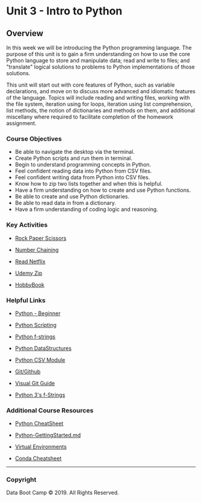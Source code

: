 # Unit 3 - Intro to Python

## Overview

In this week we will be introducing the Python programming language. The purpose of this unit is to gain a firm understanding on how to use the core Python language to store and manipulate data; read and write to files; and "translate" logical solutions to problems to Python implementations of those solutions.

This unit will start out with core features of Python, such as variable declarations, and move on to discuss more advanced and idiomatic features of the language. Topics will include reading and writing files, working with the file system, iteration using for loops, iteration using list comprehension, list methods, the notion of dictionaries and methods on them, and additional miscellany where required to facilitate completion of the homework assignment.

### Course Objectives

* Be able to navigate the desktop via the terminal.
* Create Python scripts and run them in terminal.
* Begin to understand programming concepts in Python.
* Feel confident reading data into Python from CSV files.
* Feel confident writing data from Python into CSV files.
* Know how to zip two lists together and when this is helpful.
* Have a firm understanding on how to create and use Python functions.
* Be able to create and use Python dictionaries.
* Be able to read data in from a dictionary.
* Have a firm understanding of coding logic and reasoning.

### Key Activities

* [Rock Paper Scissors](day-1/Activities/10-Stu_RockPaperScissors)

* [Number Chaining](day-1/Activities/12-Stu_NumberChain)

* [Read Netflix](day-2/Activities/08-Stu_ReadNetFlix)

* [Udemy Zip](day-2/Activities/11-Stu_UdemyZip)

* [HobbyBook](day-3/Activities/03-Stu_HobbyBook)

### Helpful Links

* [Python - Beginner](https://www.learnpython.org/)

* [Python Scripting](https://automatetheboringstuff.com/)

* [Python f-strings](https://www.python.org/dev/peps/pep-0498/)

* [Python DataStructures](https://docs.python.org/3/tutorial/datastructures.html)

* [Python CSV Module](https://docs.python.org/3/library/csv.html)

* [Git/Github](https://github.com/Multishifties/No-Nonsense-Github-Project)

* [Visual Git Guide](http://marklodato.github.io/visual-git-guide/index-en.html)

* [Python 3's f-Strings](https://realpython.com/python-f-strings/)

### Additional Course Resources

* [Python CheatSheet](Supplemental/Python_Reference_Guide.pdf)

* [Python-GettingStarted.md](Supplemental/Python-GettingStarted.md)

* [Virtual Environments](Supplemental/conda_pip.pdf)

* [Conda Cheatsheet](Supplemental/conda-cheatsheet.pdf)

- - -

### Copyright

Data Boot Camp © 2019. All Rights Reserved.
